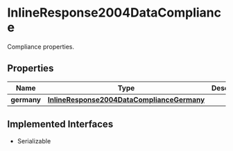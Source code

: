 

# InlineResponse2004DataCompliance

Compliance properties.

## Properties

Name | Type | Description | Notes
------------ | ------------- | ------------- | -------------
**germany** | [**InlineResponse2004DataComplianceGermany**](InlineResponse2004DataComplianceGermany.md) |  |  [optional]


## Implemented Interfaces

* Serializable


